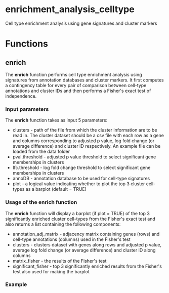# enrichment_analysis_celltype
Cell type enrichment analysis using gene signatures and cluster markers

# Functions

## enrich

The **enrich** function performs cell type enrichment analysis using signatures from annotation databases and cluster markers. It first computes a contingency table for every pair of comparison between cell-type annotations and cluster IDs and then performs a Fisher's exact test of independence.

### Input parameters

The **enrich** function takes as input 5 parameters:

- clusters - path of the file from which the cluster information are to be read in. The cluster dataset should be a csv file with each row as a gene and columns corresponding to adjusted p value, log fold change (or average difference) and cluster ID respectively. An example file can be loaded from the data folder
- pval.threshold - adjusted p value threshold to select significant gene memberships in clusters
- lfc.threshold - log fold change threshold to select significant gene memberships in clusters
- annoDB - annotation database to be used for cell-type signatures
- plot - a logical value indicating whether to plot the top 3 cluster cell-types as a barplot (default = TRUE)

### Usage of the enrich function

The **enrich** function will display a barplot (if plot = TRUE) of the top 3 significantly enriched cluster cell-types from the Fisher's exact test and also returns a list containing the following components:
- annotation_adj_matrix - adjacency matrix containing genes (rows) and cell-type annotations (columns) used in the Fisher's test
- clusters - clusters dataset with genes along rows and adjusted p value, average log fold change (or average difference) and cluster ID along columns
- matrix_fisher - the results of the Fisher's test
- significant_fisher - top 3 significantly enriched results from the Fisher's test also used for making the barplot

### Example
